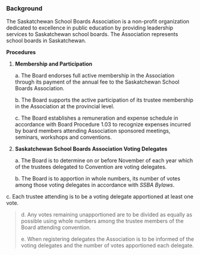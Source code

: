 ### Background

The Saskatchewan School Boards Association is a non-profit organization
dedicated to excellence in public education by providing leadership
services to Saskatchewan school boards. The Association represents
school boards in Saskatchewan.

**Procedures**

1.  **Membership and Participation**

    a.  The Board endorses full active membership in the Association
        through its payment of the annual fee to the Saskatchewan School
        Boards Association.

    b.  The Board supports the active participation of its trustee
        membership in the Association at the provincial level.

    c.  The Board establishes a remuneration and expense schedule in
        accordance with Board Procedure 1.03 to recognize expenses
        incurred by board members attending Association sponsored
        meetings, seminars, workshops and conventions.

2.  **Saskatchewan School Boards Association Voting Delegates**

    a.  The Board is to determine on or before November of each year
        which of the trustees delegated to Convention are voting
        delegates.

    b.  The Board is to apportion in whole numbers, its number of votes
        among those voting delegates in accordance with *SSBA Bylaws*.

c\. Each trustee attending is to be a voting delegate apportioned at
least one vote.

> d\. Any votes remaining unapportioned are to be divided as equally as
> possible using whole numbers among the trustee members of the Board
> attending convention.
>
> e\. When registering delegates the Association is to be informed of
> the voting delegates and the number of votes apportioned each
> delegate.
